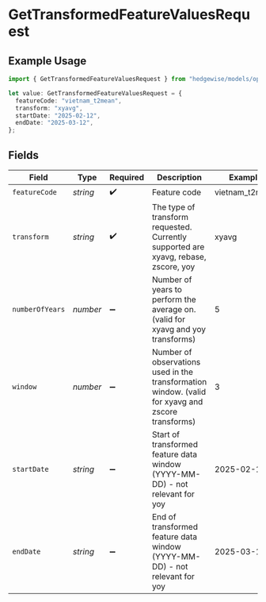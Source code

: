 # GetTransformedFeatureValuesRequest

## Example Usage

```typescript
import { GetTransformedFeatureValuesRequest } from "hedgewise/models/operations";

let value: GetTransformedFeatureValuesRequest = {
  featureCode: "vietnam_t2mean",
  transform: "xyavg",
  startDate: "2025-02-12",
  endDate: "2025-03-12",
};
```

## Fields

| Field                                                                                             | Type                                                                                              | Required                                                                                          | Description                                                                                       | Example                                                                                           |
| ------------------------------------------------------------------------------------------------- | ------------------------------------------------------------------------------------------------- | ------------------------------------------------------------------------------------------------- | ------------------------------------------------------------------------------------------------- | ------------------------------------------------------------------------------------------------- |
| `featureCode`                                                                                     | *string*                                                                                          | :heavy_check_mark:                                                                                | Feature code                                                                                      | vietnam_t2mean                                                                                    |
| `transform`                                                                                       | *string*                                                                                          | :heavy_check_mark:                                                                                | The type of transform requested. Currently supported are xyavg, rebase, zscore, yoy               | xyavg                                                                                             |
| `numberOfYears`                                                                                   | *number*                                                                                          | :heavy_minus_sign:                                                                                | Number of years to perform the average on. (valid for xyavg and yoy transforms)                   | 5                                                                                                 |
| `window`                                                                                          | *number*                                                                                          | :heavy_minus_sign:                                                                                | Number of observations used in the transformation window. (valid for xyavg and zscore transforms) | 3                                                                                                 |
| `startDate`                                                                                       | *string*                                                                                          | :heavy_minus_sign:                                                                                | Start of transformed feature data window (YYYY-MM-DD) - not relevant for yoy                      | 2025-02-12                                                                                        |
| `endDate`                                                                                         | *string*                                                                                          | :heavy_minus_sign:                                                                                | End of transformed feature data window (YYYY-MM-DD) - not relevant for yoy                        | 2025-03-12                                                                                        |